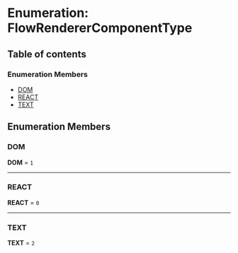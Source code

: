 # Enumeration: FlowRendererComponentType

## Table of contents

### Enumeration Members

* [DOM](/auto-docs/renderer/enums/FlowRendererComponentType.md#dom)
* [REACT](/auto-docs/renderer/enums/FlowRendererComponentType.md#react)
* [TEXT](/auto-docs/renderer/enums/FlowRendererComponentType.md#text)

## Enumeration Members

### DOM

**DOM** = `1`

***

### REACT

**REACT** = `0`

***

### TEXT

**TEXT** = `2`
